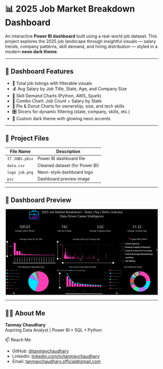 # 📊 2025 Job Market Breakdown Dashboard

An interactive **Power BI dashboard** built using a real-world job dataset. This project explores the 2025 job landscape through insightful visuals — salary trends, company patterns, skill demand, and hiring distribution — styled in a modern **neon dark theme**.

---

## 🧩 Dashboard Features

- 🎯 Total job listings with filterable visuals
- 💰 Avg Salary by Job Title, State, Age, and Company Size
- 🧠 Skill Demand Charts (Python, AWS, Spark)
- 📍 Combo Chart: Job Count + Salary by State
- 🍩 Pie & Donut Charts for ownership, size, and tech skills
- 🎛️ Slicers for dynamic filtering (state, company, skills, etc.)
- 🎨 Custom dark theme with glowing neon accents

---

## 📁 Project Files

| File Name                              | Description                        |
|----------------------------------------|------------------------------------|
| `IT JOBS.pbix`                         | Power BI dashboard file            |
| `data.csv`                             | Cleaned dataset (for Power BI)     |
| `logo job.png`                         | Neon-style dashboard logo          |
| `pic`                                  | Dashboard preview image            |

---

## 📸 Dashboard Preview

![Dashboard Preview](pic)

---

## 👨‍💻 About Me

**Tanmay Chaudhary**  
Aspiring Data Analyst | Power BI • SQL • Python  

📫 Reach Me  
- GitHub: [@tanmaychaudhary](https://github.com/tanmaychaudhary)  
- LinkedIn: [linkedin.com/in/tanmaychaudhary](https://www.linkedin.com/in/tanmaychaudhary)  
- Email: tanmaychaudhary.official@gmail.com


